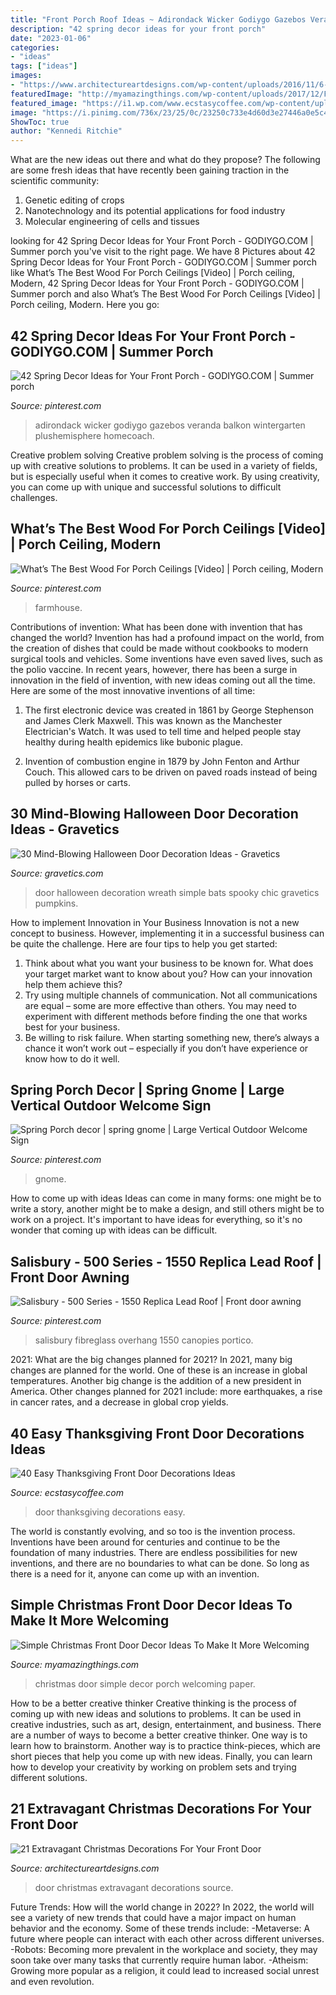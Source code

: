 ```yaml
---
title: "Front Porch Roof Ideas ~ Adirondack Wicker Godiygo Gazebos Veranda Balkon Wintergarten Plushemisphere Homecoach"
description: "42 spring decor ideas for your front porch"
date: "2023-01-06"
categories:
- "ideas"
tags: ["ideas"]
images:
- "https://www.architectureartdesigns.com/wp-content/uploads/2016/11/6-41.jpg"
featuredImage: "http://myamazingthings.com/wp-content/uploads/2017/12/Front-Door-Christmas-.jpg"
featured_image: "https://i1.wp.com/www.ecstasycoffee.com/wp-content/uploads/2016/10/Thanksgiving-Front-Door-Decorations-13.jpg?resize=510%2C680"
image: "https://i.pinimg.com/736x/23/25/0c/23250c733e4d60d3e27446a0e5c4dcd5--salisbury.jpg"
ShowToc: true
author: "Kennedi Ritchie"
---
```



What are the new ideas out there and what do they propose?
The following are some fresh ideas that have recently been gaining traction in the scientific community: 
1. Genetic editing of crops
2. Nanotechnology and its potential applications for food industry
3. Molecular engineering of cells and tissues 

	

		
looking for 42 Spring Decor Ideas for Your Front Porch - GODIYGO.COM | Summer porch you've visit to the right page. We have 8 Pictures about 42 Spring Decor Ideas for Your Front Porch - GODIYGO.COM | Summer porch like What’s The Best Wood For Porch Ceilings [Video] | Porch ceiling, Modern, 42 Spring Decor Ideas for Your Front Porch - GODIYGO.COM | Summer porch and also What’s The Best Wood For Porch Ceilings [Video] | Porch ceiling, Modern. Here you go:
		
    
## 42 Spring Decor Ideas For Your Front Porch - GODIYGO.COM | Summer Porch

<img loading=lazy src="https://i.pinimg.com/736x/1d/ba/a4/1dbaa401d320ad1048b142635b96cf0d.jpg" onerror="this.onerror=null;this.src='https://tse4.mm.bing.net/th?id=OIP.aSzNmprZ0nxWQGaEJcVMXQHaJ3&amp;pid=15.1';" alt="42 Spring Decor Ideas for Your Front Porch - GODIYGO.COM | Summer porch">

_Source: pinterest.com_

>adirondack wicker godiygo gazebos veranda balkon wintergarten plushemisphere homecoach. 

	

Creative problem solving
Creative problem solving is the process of coming up with creative solutions to problems. It can be used in a variety of fields, but is especially useful when it comes to creative work. By using creativity, you can come up with unique and successful solutions to difficult challenges.

    
## What’s The Best Wood For Porch Ceilings [Video] | Porch Ceiling, Modern

<img loading=lazy src="https://i.pinimg.com/736x/8a/fd/66/8afd66b736ba1af2d81397a85ccf9870.jpg" onerror="this.onerror=null;this.src='https://tse4.mm.bing.net/th?id=OIP.-igRp5B1dmSUk08Gx1RKKgHaNK&amp;pid=15.1';" alt="What’s The Best Wood For Porch Ceilings [Video] | Porch ceiling, Modern">

_Source: pinterest.com_

>farmhouse. 

	

Contributions of invention: What has been done with invention that has changed the world?
Invention has had a profound impact on the world, from the creation of dishes that could be made without cookbooks to modern surgical tools and vehicles. Some inventions have even saved lives, such as the polio vaccine. In recent years, however, there has been a surge in innovation in the field of invention, with new ideas coming out all the time. Here are some of the most innovative inventions of all time:
1) The first electronic device was created in 1861 by George Stephenson and James Clerk Maxwell. This was known as the Manchester Electrician's Watch. It was used to tell time and helped people stay healthy during health epidemics like bubonic plague.

2) Invention of combustion engine in 1879 by John Fenton and Arthur Couch. This allowed cars to be driven on paved roads instead of being pulled by horses or carts.

    
## 30 Mind-Blowing Halloween Door Decoration Ideas - Gravetics

<img loading=lazy src="https://www.gravetics.com/wp-content/uploads/2017/07/Hang-a-rustic-spooky-wreath-from-your-door.-Use-vines-and-chic-black-bats.-As-simple-as-that..jpg" onerror="this.onerror=null;this.src='https://tse1.mm.bing.net/th?id=OIP.YA6B6JJcgHFk7IKCXr2HkQHaLH&amp;pid=15.1';" alt="30 Mind-Blowing Halloween Door Decoration Ideas - Gravetics">

_Source: gravetics.com_

>door halloween decoration wreath simple bats spooky chic gravetics pumpkins. 

	

How to implement Innovation in Your Business
Innovation is not a new concept to business. However, implementing it in a successful business can be quite the challenge. Here are four tips to help you get started: 
1. Think about what you want your business to be known for. What does your target market want to know about you? How can your innovation help them achieve this? 
2. Try using multiple channels of communication. Not all communications are equal – some are more effective than others. You may need to experiment with different methods before finding the one that works best for your business. 
3. Be willing to risk failure. When starting something new, there’s always a chance it won’t work out – especially if you don’t have experience or know how to do it well.

    
## Spring Porch Decor | Spring Gnome | Large Vertical Outdoor Welcome Sign

<img loading=lazy src="https://i.pinimg.com/736x/eb/85/21/eb85213d92f2ce88119f279725c50617.jpg" onerror="this.onerror=null;this.src='https://tse4.mm.bing.net/th?id=OIP.I7aV-YUj7DvmeyULlIYv5QHaJ3&amp;pid=15.1';" alt="Spring Porch decor | spring gnome | Large Vertical Outdoor Welcome Sign">

_Source: pinterest.com_

>gnome. 

	

How to come up with ideas
Ideas can come in many forms: one might be to write a story, another might be to make a design, and still others might be to work on a project. It's important to have ideas for everything, so it's no wonder that coming up with ideas can be difficult.

    
## Salisbury - 500 Series - 1550 Replica Lead Roof | Front Door Awning

<img loading=lazy src="https://i.pinimg.com/736x/23/25/0c/23250c733e4d60d3e27446a0e5c4dcd5--salisbury.jpg" onerror="this.onerror=null;this.src='https://tse2.mm.bing.net/th?id=OIP.BgIvWf2k-IYOXibPs9ejbgHaKb&amp;pid=15.1';" alt="Salisbury - 500 Series - 1550 Replica Lead Roof | Front door awning">

_Source: pinterest.com_

>salisbury fibreglass overhang 1550 canopies portico. 

	

2021: What are the big changes planned for 2021?
In 2021, many big changes are planned for the world. One of these is an increase in global temperatures. Another big change is the addition of a new president in America. Other changes planned for 2021 include: more earthquakes, a rise in cancer rates, and a decrease in global crop yields.

    
## 40 Easy Thanksgiving Front Door Decorations Ideas

<img loading=lazy src="https://i1.wp.com/www.ecstasycoffee.com/wp-content/uploads/2016/10/Thanksgiving-Front-Door-Decorations-13.jpg?resize=510%2C680" onerror="this.onerror=null;this.src='https://tse1.mm.bing.net/th?id=OIP.ftgLEwJowab5hv_kvsBSpwHaJ4&amp;pid=15.1';" alt="40 Easy Thanksgiving Front Door Decorations Ideas">

_Source: ecstasycoffee.com_

>door thanksgiving decorations easy. 

	

The world is constantly evolving, and so too is the invention process. Inventions have been around for centuries and continue to be the foundation of many industries. There are endless possibilities for new inventions, and there are no boundaries to what can be done. So long as there is a need for it, anyone can come up with an invention.

    
## Simple Christmas Front Door Decor Ideas To Make It More Welcoming

<img loading=lazy src="http://myamazingthings.com/wp-content/uploads/2017/12/Front-Door-Christmas-.jpg" onerror="this.onerror=null;this.src='https://tse1.mm.bing.net/th?id=OIP.pe7GmR5dS141KFTuMfqVhwHaKj&amp;pid=15.1';" alt="Simple Christmas Front Door Decor Ideas To Make It More Welcoming">

_Source: myamazingthings.com_

>christmas door simple decor porch welcoming paper. 

	

How to be a better creative thinker
Creative thinking is the process of coming up with new ideas and solutions to problems. It can be used in creative industries, such as art, design, entertainment, and business. There are a number of ways to become a better creative thinker. One way is to learn how to brainstorm. Another way is to practice think-pieces, which are short pieces that help you come up with new ideas. Finally, you can learn how to develop your creativity by working on problem sets and trying different solutions.

    
## 21 Extravagant Christmas Decorations For Your Front Door

<img loading=lazy src="https://www.architectureartdesigns.com/wp-content/uploads/2016/11/6-41.jpg" onerror="this.onerror=null;this.src='https://tse1.mm.bing.net/th?id=OIP.diSiDxS9NFbvGvW6Qqh8GAHaLI&amp;pid=15.1';" alt="21 Extravagant Christmas Decorations For Your Front Door">

_Source: architectureartdesigns.com_

>door christmas extravagant decorations source. 

	

Future Trends: How will the world change in 2022?
In 2022, the world will see a variety of new trends that could have a major impact on human behavior and the economy. Some of these trends include: 
-Metaverse: A future where people can interact with each other across different universes. 
-Robots: Becoming more prevalent in the workplace and society, they may soon take over many tasks that currently require human labor. 
-Atheism: Growing more popular as a religion, it could lead to increased social unrest and even revolution.

